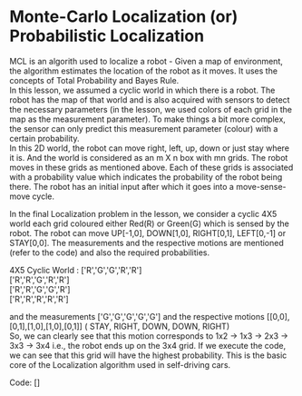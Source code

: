 # Monte-Carlo Localization (or) Probabilistic Localization   
MCL is an algorith used to localize a robot - Given a map of environment, the algorithm estimates the location of the robot as it moves. It uses the concepts of Total Probability and Bayes Rule.    
In this lesson, we assumed a cyclic world in which there is a robot. The robot has the map of that world and is also acquired with sensors to detect the necessary parameters (in the lesson, we used colors of each grid in the map as the measurement parameter). To make things a bit more complex, the sensor can only predict this measurement parameter (colour) with a certain probability.     
In this 2D world, the robot can move right, left, up, down or just stay where it is. And the world is considered as an m X n box with mn grids. The robot moves in these grids as mentioned above. Each of these grids is associated with a probability value which indicates the probability of the robot being there. The robot has an initial input after which it goes into a move-sense-move cycle.     

In the final Localization problem in the lesson, we consider a cyclic 4X5 world each grid coloured either Red(R) or Green(G) which is sensed by the robot. The robot can move UP[-1,0], DOWN[1,0], RIGHT[0,1], LEFT[0,-1] or STAY[0,0]. The measurements and the respective motions are mentioned (refer to the code) and also the required probabilities.   

4X5 Cyclic World : ['R','G','G','R','R']        
                   ['R','R','G','R','R']         
                   ['R','R','G','G','R']               
                   ['R','R','R','R','R']            
                   
and the measurements ['G','G','G','G','G'] and the respective motions [[0,0],[0,1],[1,0],[1,0],[0,1]] ( STAY, RIGHT, DOWN, DOWN, RIGHT)      
So, we can clearly see that this motion corresponds to 1x2 -> 1x3 -> 2x3 -> 3x3 -> 3x4 i.e., the robot ends up on the 3x4 grid. If we execute the code, we can see that this grid will have the highest probability. This is the basic core of the Localization algorithm used in self-driving cars.     

Code: []

                  
